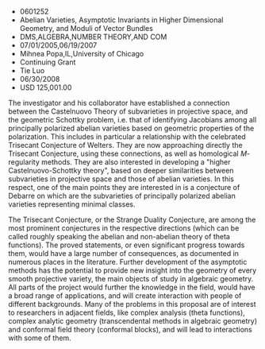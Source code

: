 
* 0601252
* Abelian Varieties, Asymptotic Invariants in Higher Dimensional Geometry, and Moduli of Vector Bundles
* DMS,ALGEBRA,NUMBER THEORY,AND COM
* 07/01/2005,06/19/2007
* Mihnea Popa,IL,University of Chicago
* Continuing Grant
* Tie Luo
* 06/30/2008
* USD 125,001.00

The investigator and his collaborator have established a connection between the
Castelnuovo Theory of subvarieties in projective space, and the geometric
Schottky problem, i.e. that of identifying Jacobians among all principally
polarized abelian varieties based on geometric properties of the polarization.
This includes in particular a relationship with the celebrated Trisecant
Conjecture of Welters. They are now approaching directly the Trisecant
Conjecture, using these connections, as well as homological $M$-regularity
methods. They are also interested in developing a "higher Castelnuovo-Schottky
theory", based on deeper similarities between subvarieties in projective space
and those of abelian varieties. In this respect, one of the main points they are
interested in is a conjecture of Debarre on which are the subvarieties of
principally polarized abelian varieties representing minimal classes.

The Trisecant Conjecture, or the Strange Duality Conjecture, are among the most
prominent conjectures in the respective directions (which can be called roughly
speaking the abelian and non-abelian theory of theta functions). The proved
statements, or even significant progress towards them, would have a large number
of consequences, as documented in numerous places in the literature. Further
development of the asymptotic methods has the potential to provide new insight
into the geometry of every smooth projective variety, the main objects of study
in algebraic geometry. All parts of the project would further the knowledge in
the field, would have a broad range of applications, and will create interaction
with people of different backgrounds. Many of the problems in this proposal are
of interest to researchers in adjacent fields, like complex analysis (theta
functions), complex analytic geometry (transcendental methods in algebraic
geometry) and conformal field theory (conformal blocks), and will lead to
interactions with some of them.
